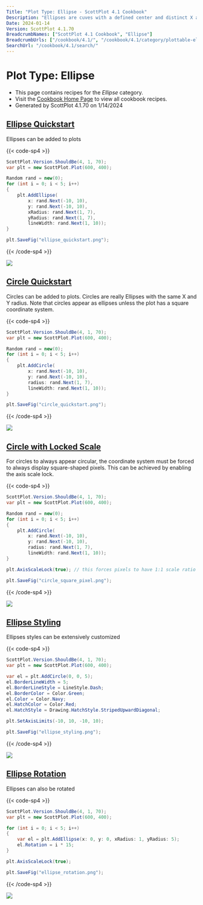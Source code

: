 ```yaml
---
Title: "Plot Type: Ellipse - ScottPlot 4.1 Cookbook"
Description: "Ellipses are cuves with a defined center and distinct X and Y radii. A circle is an ellipse with an X radius equal to its Y radius."
Date: 2024-01-14
Version: ScottPlot 4.1.70
BreadcrumbNames: ["ScottPlot 4.1 Cookbook", "Ellipse"]
BreadcrumbUrls: ["/cookbook/4.1/", "/cookbook/4.1/category/plottable-ellipse/"]
SearchUrl: "/cookbook/4.1/search/"
---
```


# Plot Type: Ellipse
* This page contains recipes for the _Ellipse_ category.
* Visit the [Cookbook Home Page](../../) to view all cookbook recipes.
* Generated by ScottPlot 4.1.70 on 1/14/2024
<h2><a id='ellipse-quickstart' href='/cookbook/4.1/recipes/ellipse_quickstart/'>Ellipse Quickstart</a></h2>

Ellipses can be added to plots

{{< code-sp4 >}}

```cs
ScottPlot.Version.ShouldBe(4, 1, 70);
var plt = new ScottPlot.Plot(600, 400);

Random rand = new(0);
for (int i = 0; i < 5; i++)
{
    plt.AddEllipse(
        x: rand.Next(-10, 10),
        y: rand.Next(-10, 10),
        xRadius: rand.Next(1, 7),
        yRadius: rand.Next(1, 7),
        lineWidth: rand.Next(1, 10));
}

plt.SaveFig("ellipse_quickstart.png");
```

{{< /code-sp4 >}}

<img src='../../images/ellipse_quickstart.png' class='d-block mx-auto my-5' />


<h2><a id='circle-quickstart' href='/cookbook/4.1/recipes/circle_quickstart/'>Circle Quickstart</a></h2>

Circles can be added to plots. Circles are really Ellipses with the same X and Y radius. Note that circles appear as ellipses unless the plot has a square coordinate system.

{{< code-sp4 >}}

```cs
ScottPlot.Version.ShouldBe(4, 1, 70);
var plt = new ScottPlot.Plot(600, 400);

Random rand = new(0);
for (int i = 0; i < 5; i++)
{
    plt.AddCircle(
        x: rand.Next(-10, 10),
        y: rand.Next(-10, 10),
        radius: rand.Next(1, 7),
        lineWidth: rand.Next(1, 10));
}

plt.SaveFig("circle_quickstart.png");
```

{{< /code-sp4 >}}

<img src='../../images/circle_quickstart.png' class='d-block mx-auto my-5' />


<h2><a id='circle-with-locked-scale' href='/cookbook/4.1/recipes/circle_square_pixel/'>Circle with Locked Scale</a></h2>

For circles to always appear circular, the coordinate system must be forced to always display square-shaped pixels. This can be achieved by enabling the axis scale lock.

{{< code-sp4 >}}

```cs
ScottPlot.Version.ShouldBe(4, 1, 70);
var plt = new ScottPlot.Plot(600, 400);

Random rand = new(0);
for (int i = 0; i < 5; i++)
{
    plt.AddCircle(
        x: rand.Next(-10, 10),
        y: rand.Next(-10, 10),
        radius: rand.Next(1, 7),
        lineWidth: rand.Next(1, 10));
}

plt.AxisScaleLock(true); // this forces pixels to have 1:1 scale ratio

plt.SaveFig("circle_square_pixel.png");
```

{{< /code-sp4 >}}

<img src='../../images/circle_square_pixel.png' class='d-block mx-auto my-5' />


<h2><a id='ellipse-styling' href='/cookbook/4.1/recipes/ellipse_styling/'>Ellipse Styling</a></h2>

Ellipses styles can be extensively customized

{{< code-sp4 >}}

```cs
ScottPlot.Version.ShouldBe(4, 1, 70);
var plt = new ScottPlot.Plot(600, 400);

var el = plt.AddCircle(0, 0, 5);
el.BorderLineWidth = 5;
el.BorderLineStyle = LineStyle.Dash;
el.BorderColor = Color.Green;
el.Color = Color.Navy;
el.HatchColor = Color.Red;
el.HatchStyle = Drawing.HatchStyle.StripedUpwardDiagonal;

plt.SetAxisLimits(-10, 10, -10, 10);

plt.SaveFig("ellipse_styling.png");
```

{{< /code-sp4 >}}

<img src='../../images/ellipse_styling.png' class='d-block mx-auto my-5' />


<h2><a id='ellipse-rotation' href='/cookbook/4.1/recipes/ellipse_rotation/'>Ellipse Rotation</a></h2>

Ellipses can also be rotated

{{< code-sp4 >}}

```cs
ScottPlot.Version.ShouldBe(4, 1, 70);
var plt = new ScottPlot.Plot(600, 400);

for (int i = 0; i < 5; i++)
{
    var el = plt.AddEllipse(x: 0, y: 0, xRadius: 1, yRadius: 5);
    el.Rotation = i * 15;
}

plt.AxisScaleLock(true);

plt.SaveFig("ellipse_rotation.png");
```

{{< /code-sp4 >}}

<img src='../../images/ellipse_rotation.png' class='d-block mx-auto my-5' />



